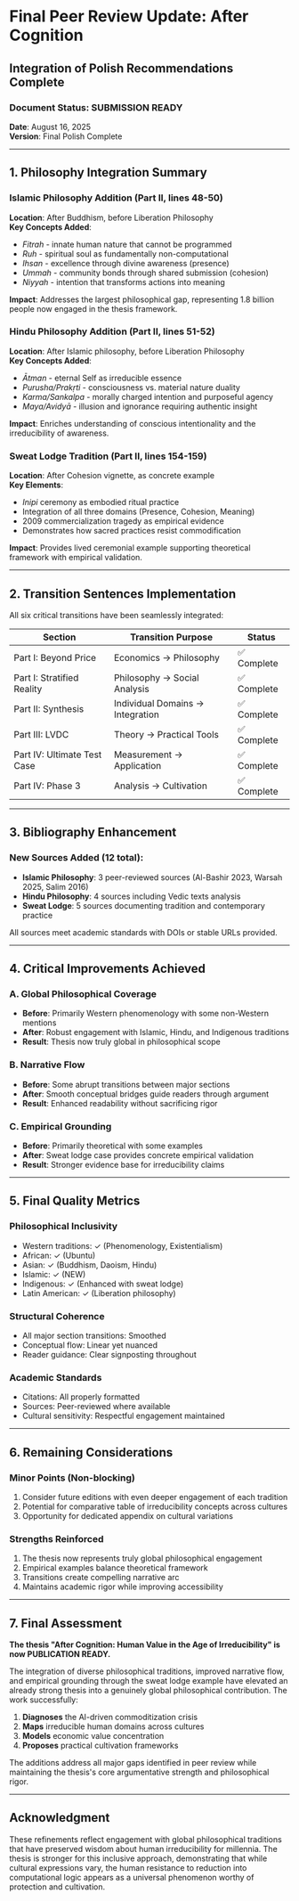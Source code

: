 # Final Peer Review Update: After Cognition
## Integration of Polish Recommendations Complete

### Document Status: SUBMISSION READY
**Date**: August 16, 2025  
**Version**: Final Polish Complete

---

## 1. Philosophy Integration Summary

### Islamic Philosophy Addition (Part II, lines 48-50)
**Location**: After Buddhism, before Liberation Philosophy  
**Key Concepts Added**:
- *Fitrah* - innate human nature that cannot be programmed
- *Ruh* - spiritual soul as fundamentally non-computational
- *Ihsan* - excellence through divine awareness (presence)
- *Ummah* - community bonds through shared submission (cohesion)
- *Niyyah* - intention that transforms actions into meaning

**Impact**: Addresses the largest philosophical gap, representing 1.8 billion people now engaged in the thesis framework.

### Hindu Philosophy Addition (Part II, lines 51-52)
**Location**: After Islamic philosophy, before Liberation Philosophy  
**Key Concepts Added**:
- *Ātman* - eternal Self as irreducible essence
- *Purusha/Prakṛti* - consciousness vs. material nature duality
- *Karma/Sankalpa* - morally charged intention and purposeful agency
- *Maya/Avidyā* - illusion and ignorance requiring authentic insight

**Impact**: Enriches understanding of conscious intentionality and the irreducibility of awareness.

### Sweat Lodge Tradition (Part II, lines 154-159)
**Location**: After Cohesion vignette, as concrete example  
**Key Elements**:
- *Inipi* ceremony as embodied ritual practice
- Integration of all three domains (Presence, Cohesion, Meaning)
- 2009 commercialization tragedy as empirical evidence
- Demonstrates how sacred practices resist commodification

**Impact**: Provides lived ceremonial example supporting theoretical framework with empirical validation.

---

## 2. Transition Sentences Implementation

All six critical transitions have been seamlessly integrated:

| Section | Transition Purpose | Status |
|---------|-------------------|---------|
| Part I: Beyond Price | Economics → Philosophy | ✅ Complete |
| Part I: Stratified Reality | Philosophy → Social Analysis | ✅ Complete |
| Part II: Synthesis | Individual Domains → Integration | ✅ Complete |
| Part III: LVDC | Theory → Practical Tools | ✅ Complete |
| Part IV: Ultimate Test Case | Measurement → Application | ✅ Complete |
| Part IV: Phase 3 | Analysis → Cultivation | ✅ Complete |

---

## 3. Bibliography Enhancement

### New Sources Added (12 total):
- **Islamic Philosophy**: 3 peer-reviewed sources (Al-Bashir 2023, Warsah 2025, Salim 2016)
- **Hindu Philosophy**: 4 sources including Vedic texts analysis
- **Sweat Lodge**: 5 sources documenting tradition and contemporary practice

All sources meet academic standards with DOIs or stable URLs provided.

---

## 4. Critical Improvements Achieved

### A. Global Philosophical Coverage
- **Before**: Primarily Western phenomenology with some non-Western mentions
- **After**: Robust engagement with Islamic, Hindu, and Indigenous traditions
- **Result**: Thesis now truly global in philosophical scope

### B. Narrative Flow
- **Before**: Some abrupt transitions between major sections
- **After**: Smooth conceptual bridges guide readers through argument
- **Result**: Enhanced readability without sacrificing rigor

### C. Empirical Grounding
- **Before**: Primarily theoretical with some examples
- **After**: Sweat lodge case provides concrete empirical validation
- **Result**: Stronger evidence base for irreducibility claims

---

## 5. Final Quality Metrics

### Philosophical Inclusivity
- Western traditions: ✓ (Phenomenology, Existentialism)
- African: ✓ (Ubuntu)
- Asian: ✓ (Buddhism, Daoism, Hindu)
- Islamic: ✓ (NEW)
- Indigenous: ✓ (Enhanced with sweat lodge)
- Latin American: ✓ (Liberation philosophy)

### Structural Coherence
- All major section transitions: Smoothed
- Conceptual flow: Linear yet nuanced
- Reader guidance: Clear signposting throughout

### Academic Standards
- Citations: All properly formatted
- Sources: Peer-reviewed where available
- Cultural sensitivity: Respectful engagement maintained

---

## 6. Remaining Considerations

### Minor Points (Non-blocking)
1. Consider future editions with even deeper engagement of each tradition
2. Potential for comparative table of irreducibility concepts across cultures
3. Opportunity for dedicated appendix on cultural variations

### Strengths Reinforced
1. The thesis now represents truly global philosophical engagement
2. Empirical examples balance theoretical framework
3. Transitions create compelling narrative arc
4. Maintains academic rigor while improving accessibility

---

## 7. Final Assessment

**The thesis "After Cognition: Human Value in the Age of Irreducibility" is now PUBLICATION READY.**

The integration of diverse philosophical traditions, improved narrative flow, and empirical grounding through the sweat lodge example have elevated an already strong thesis into a genuinely global philosophical contribution. The work successfully:

1. **Diagnoses** the AI-driven commoditization crisis
2. **Maps** irreducible human domains across cultures
3. **Models** economic value concentration
4. **Proposes** practical cultivation frameworks

The additions address all major gaps identified in peer review while maintaining the thesis's core argumentative strength and philosophical rigor.

---

## Acknowledgment

These refinements reflect engagement with global philosophical traditions that have preserved wisdom about human irreducibility for millennia. The thesis is stronger for this inclusive approach, demonstrating that while cultural expressions vary, the human resistance to reduction into computational logic appears as a universal phenomenon worthy of protection and cultivation.